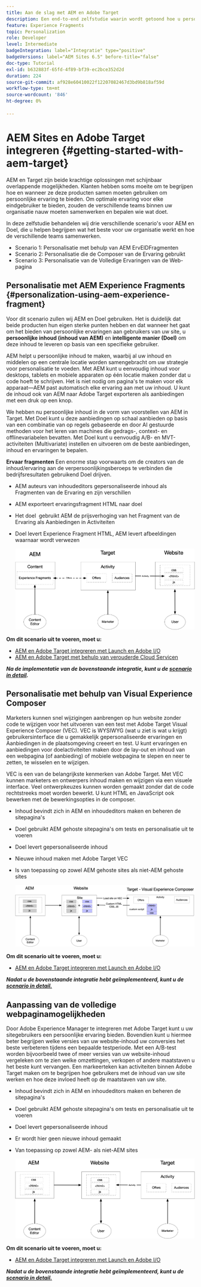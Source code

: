 ```yaml
---
title: Aan de slag met AEM en Adobe Target
description: Een end-to-end zelfstudie waarin wordt getoond hoe u persoonlijke ervaringen kunt creëren en leveren met Adobe Experience Manager en Adobe Target. In deze zelfstudie leert u ook over verschillende personen die betrokken zijn bij het proces van het begin tot het einde en hoe zij met elkaar samenwerken
feature: Experience Fragments
topic: Personalization
role: Developer
level: Intermediate
badgeIntegration: label="Integratie" type="positive"
badgeVersions: label="AEM Sites 6.5" before-title="false"
doc-type: Tutorial
exl-id: b632883f-65fd-4f89-bf39-ec2bce352d2d
duration: 224
source-git-commit: af928e60410022f12207082467d3bd9b818af59d
workflow-type: tm+mt
source-wordcount: '846'
ht-degree: 0%

---
```


# AEM Sites en Adobe Target integreren {#getting-started-with-aem-target}

AEM en Target zijn beide krachtige oplossingen met schijnbaar overlappende mogelijkheden. Klanten hebben soms moeite om te begrijpen hoe en wanneer ze deze producten samen moeten gebruiken om persoonlijke ervaring te bieden. Om optimale ervaring voor elke eindgebruiker te bieden, zouden de verschillende teams binnen uw organisatie nauw moeten samenwerken en bepalen wie wat doet.

In deze zelfstudie behandelen wij drie verschillende scenario&#39;s voor AEM en Doel, die u helpen begrijpen wat het beste voor uw organisatie werkt en hoe de verschillende teams samenwerken.

* Scenario 1: Personalisatie met behulp van AEM ErvEIDFragmenten
* Scenario 2: Personalisatie die de Composer van de Ervaring gebruikt
* Scenario 3: Personalisatie van de Volledige Ervaringen van de Web-pagina

## Personalisatie met AEM Experience Fragments {#personalization-using-aem-experience-fragment}

Voor dit scenario zullen wij AEM en Doel gebruiken. Het is duidelijk dat beide producten hun eigen sterke punten hebben en dat wanneer het gaat om het bieden van persoonlijke ervaringen aan gebruikers van uw site, u **persoonlijke inhoud (inhoud van AEM)** en **intelligente manier (Doel)** om deze inhoud te leveren op basis van een specifieke gebruiker.

AEM helpt u persoonlijke inhoud te maken, waarbij al uw inhoud en middelen op een centrale locatie worden samengebracht om uw strategie voor personalisatie te voeden. Met AEM kunt u eenvoudig inhoud voor desktops, tablets en mobiele apparaten op één locatie maken zonder dat u code hoeft te schrijven. Het is niet nodig om pagina&#39;s te maken voor elk apparaat—AEM past automatisch elke ervaring aan met uw inhoud. U kunt de inhoud ook van AEM naar Adobe Target exporteren als aanbiedingen met een druk op een knop.

We hebben nu persoonlijke inhoud in de vorm van voorstellen van AEM in Target. Met Doel kunt u deze aanbiedingen op schaal aanbieden op basis van een combinatie van op regels gebaseerde en door AI gestuurde methoden voor het leren van machines die gedrags-, context- en offlinevariabelen bevatten.  Met Doel kunt u eenvoudig A/B- en MVT-activiteiten (Multivariate) instellen en uitvoeren om de beste aanbiedingen, inhoud en ervaringen te bepalen.

**Ervaar fragmenten** Een enorme stap voorwaarts om de creators van de inhoud/ervaring aan de verpersoonlijkingsberoeps te verbinden die bedrijfsresultaten gebruikend Doel drijven.

* AEM auteurs van inhoudeditors gepersonaliseerde inhoud als Fragmenten van de Ervaring en zijn verschillen
* AEM exporteert ervaringsfragment HTML naar doel &#x200B;
* Het doel &#x200B; gebruikt AEM de prijsverhoging van het Fragment van de Ervaring als Aanbiedingen in Activiteiten
* Doel levert Experience Fragment HTML, AEM levert afbeeldingen waarnaar wordt verwezen

  ![Personalisatie met behulp van het diagram Fragmenten voor ervaring](assets/personalization-use-case-1/use-case-1-diagram.png)

**Om dit scenario uit te voeren, moet u:**

* [AEM en Adobe Target integreren met Launch en Adobe I/O](./implementation.md#integrating-aem-target-options)
* [AEM en Adobe Target met behulp van verouderde Cloud Servicen](./implementation.md#integrating-aem-target-options)

***Na de implementatie van de bovenstaande integratie, kunt u de [scenario in detail](./personalization-use-case-1.md).***

## Personalisatie met behulp van Visual Experience Composer

Marketers kunnen snel wijzigingen aanbrengen op hun website zonder code te wijzigen voor het uitvoeren van een test met Adobe Target Visual Experience Composer (VEC). VEC is WYSIWYG (wat u ziet is wat u krijgt) gebruikersinterface die u gemakkelijk gepersonaliseerde ervaringen en Aanbiedingen in de plaatsomgeving creeert en test. U kunt ervaringen en aanbiedingen voor doelactiviteiten maken door de lay-out en inhoud van een webpagina (of aanbieding) of mobiele webpagina te slepen en neer te zetten, te wisselen en te wijzigen.

VEC is een van de belangrijkste kenmerken van Adobe Target. Met VEC kunnen marketers en ontwerpers inhoud maken en wijzigen via een visuele interface. Veel ontwerpkeuzes kunnen worden gemaakt zonder dat de code rechtstreeks moet worden bewerkt. U kunt HTML en JavaScript ook bewerken met de bewerkingsopties in de composer.

* Inhoud bevindt zich in AEM en inhoudeditors maken en beheren de sitepagina&#39;s
* Doel gebruikt AEM gehoste sitepagina&#39;s om tests en personalisatie uit te voeren
* Doel levert gepersonaliseerde inhoud
* Nieuwe inhoud maken met Adobe Target VEC
* Is van toepassing op zowel AEM gehoste sites als niet-AEM gehoste sites

  ![Personalisatie met het diagram Visual Experience Composer](assets/personalization-use-case-3/use-case-diagram-3.png)

**Om dit scenario uit te voeren, moet u:**

* [AEM en Adobe Target integreren met Launch en Adobe I/O](./implementation.md#integrating-aem-target-options)

***Nadat u de bovenstaande integratie hebt geïmplementeerd, kunt u de [scenario in detail.](./personalization-use-case-3.md)***

## Aanpassing van de volledige webpaginamogelijkheden

Door Adobe Experience Manager te integreren met Adobe Target kunt u uw sitegebruikers een persoonlijke ervaring bieden. Bovendien kunt u hiermee beter begrijpen welke versies van uw website-inhoud uw conversies het beste verbeteren tijdens een bepaalde testperiode. Met een A/B-test worden bijvoorbeeld twee of meer versies van uw website-inhoud vergeleken om te zien welke omzettingen, verkopen of andere maatstaven u het beste kunt vervangen. Een markeerteken kan activiteiten binnen Adobe Target maken om te begrijpen hoe gebruikers met de inhoud van uw site werken en hoe deze invloed heeft op de maatstaven van uw site.

* Inhoud bevindt zich in AEM en inhoudeditors maken en beheren de sitepagina&#39;s
* Doel gebruikt AEM gehoste sitepagina&#39;s om tests en personalisatie uit te voeren
* Doel levert gepersonaliseerde inhoud
* Er wordt hier geen nieuwe inhoud gemaakt
* Van toepassing op zowel AEM- als niet-AEM sites

  ![diagram](assets/personalization-use-case-2/use-case-2-diagram.png)

**Om dit scenario uit te voeren, moet u:**

* [AEM en Adobe Target integreren met Launch en Adobe I/O](./implementation.md#integrating-aem-target-options)

***Nadat u de bovenstaande integratie hebt geïmplementeerd, kunt u de [scenario in detail.](./personalization-use-case-2.md)***
